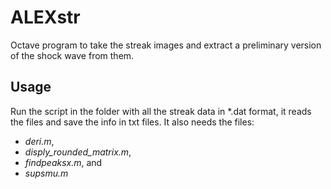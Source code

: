 # ALEXstr
Octave program to take the streak images and extract a preliminary version of the shock wave from them.


## Usage

Run the script in the folder with all the streak data in *.dat format, it reads the files and save the info in txt files.
It also needs the files:
* *deri.m*,
* *disply_rounded_matrix.m*,
* *findpeaksx.m*, and
* *supsmu.m*
